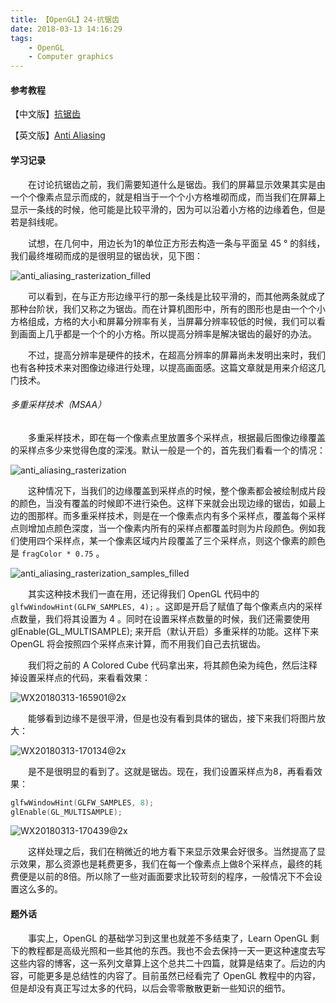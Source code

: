 ```yaml
---
title: 【OpenGL】24-抗锯齿
date: 2018-03-13 14:16:29
tags:
	- OpenGL
	- Computer graphics
---
```


#### 参考教程

【中文版】[抗锯齿](https://learnopengl-cn.github.io/04%20Advanced%20OpenGL/11%20Anti%20Aliasing/)

【英文版】[Anti Aliasing](http://learnopengl.com/#!Advanced-OpenGL/Anti-Aliasing)

#### 学习记录

&emsp;&emsp;在讨论抗锯齿之前，我们需要知道什么是锯齿。我们的屏幕显示效果其实是由一个个像素点显示而成的，就是相当于一个个小方格堆砌而成，而当我们在屏幕上显示一条线的时候，他可能是比较平滑的，因为可以沿着小方格的边缘着色，但是若是斜线呢。

<!--more-->

&emsp;&emsp;试想，在几何中，用边长为1的单位正方形去构造一条与平面呈 45 ° 的斜线，我们最终堆砌而成的是很明显的锯齿状，见下图：

![anti_aliasing_rasterization_filled](https://ws4.sinaimg.cn/large/006tKfTcly1fpbayx4czaj308c08h3yx.jpg)

&emsp;&emsp;可以看到，在与正方形边缘平行的那一条线是比较平滑的，而其他两条就成了那种台阶状，我们又称之为锯齿。而在计算机图形中，所有的图形也是由一个个小方格组成，方格的大小和屏幕分辨率有关，当屏幕分辨率较低的时候，我们可以看到画面上几乎都是一个个的小方格。所以提高分辨率是解决锯齿的最好的办法。

&emsp;&emsp;不过，提高分辨率是硬件的技术，在超高分辨率的屏幕尚未发明出来时，我们也有各种技术来对图像边缘进行处理，以提高画面感。这篇文章就是用来介绍这几门技术。

###### 多重采样技术（MSAA）

&emsp;&emsp;多重采样技术，即在每一个像素点里放置多个采样点，根据最后图像边缘覆盖的采样点多少来觉得色度的深浅。默认一般是一个的，首先我们看看一个的情况：

![anti_aliasing_rasterization](https://ws4.sinaimg.cn/large/006tKfTcly1fpbayzz88pj308c08hmxx.jpg)

&emsp;&emsp;这种情况下，当我们的边缘覆盖到采样点的时候，整个像素都会被绘制成片段的颜色，当没有覆盖的时候即不进行染色。这样下来就会出现边缘的锯齿，如最上边的图那样。而多重采样技术，则是在一个像素点内有多个采样点，覆盖每个采样点则增加点颜色深度，当一个像素内所有的采样点都覆盖时则为片段颜色。例如我们使用四个采样点，某一个像素区域内片段覆盖了三个采样点，则这个像素的颜色是 `fragColor * 0.75` 。

![anti_aliasing_rasterization_samples_filled](https://ws4.sinaimg.cn/large/006tKfTcly1fpbaz1uhswj30b40ba0tx.jpg)



&emsp;&emsp;其实这种技术我们一直在用，还记得我们 OpenGL 代码中的 `glfwWindowHint(GLFW_SAMPLES, 4);` 。这即是开启了赋值了每个像素点内的采样点数量，我们将其设置为 4 。同时在设置采样点数量的时候，我们还需要使用 glEnable(GL_MULTISAMPLE); 来开启（默认开启）多重采样的功能。这样下来 OpenGL 将会按照四个采样点来计算，而不用我们自己去抗锯齿。

&emsp;&emsp;我们将之前的 A Colored Cube 代码拿出来，将其颜色染为纯色，然后注释掉设置采样点的代码，来看看效果：

![WX20180313-165901@2x](https://ws4.sinaimg.cn/large/006tKfTcly1fpbayz6a2pj31380qqt9q.jpg)

&emsp;&emsp;能够看到边缘不是很平滑，但是也没有看到具体的锯齿，接下来我们将图片放大：

![WX20180313-170134@2x](https://ws2.sinaimg.cn/large/006tKfTcly1fpbayy3uvdj311o0mkt99.jpg)

&emsp;&emsp;是不是很明显的看到了。这就是锯齿。现在，我们设置采样点为8，再看看效果：

```c++
glfwWindowHint(GLFW_SAMPLES, 8);
glEnable(GL_MULTISAMPLE); 
```

![WX20180313-170439@2x](https://ws2.sinaimg.cn/large/006tKfTcly1fpbaz0v9hhj31ao0ti759.jpg)

&emsp;&emsp;这样处理之后，我们在稍微近的地方看下来显示效果会好很多。当然提高了显示效果，那么资源也是耗费更多，我们在每一个像素点上做8个采样点，最终的耗费便是以前的8倍。所以除了一些对画面要求比较苛刻的程序，一般情况下不会设置这么多的。

#### 题外话

&emsp;&emsp;事实上，OpenGL 的基础学习到这里也就差不多结束了，Learn OpenGL 剩下的教程都是高级光照和一些其他的东西。我也不会去保持一天一更这种速度去写这些内容的博客，这一系列文章算上这个总共二十四篇，就算是结束了。后边的内容，可能更多是总结性的内容了。目前虽然已经看完了 OpenGL 教程中的内容，但是却没有真正写过太多的代码，以后会零零散散更新一些知识的细节。

